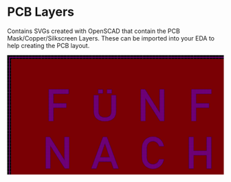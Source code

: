 # PCB Layers

Contains SVGs created with OpenSCAD that contain the PCB Mask/Copper/Silkscreen Layers. These can be imported into your EDA to help creating the PCB layout.

<img src="masks_easyeda.png" />